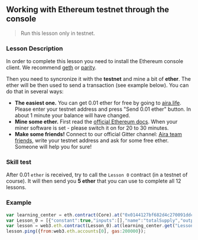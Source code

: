 ## Working with Ethereum testnet through the console

> Run this lesson only in testnet.

### Lesson Description

In order to complete this lesson you need to install the Ethereum console client. We recommend [geth](https://github.com/ethereum/go-ethereum#automated-development-builds) or [parity](https://ethcore.io/parity.html).

Then you need to syncronize it with the **testnet** and mine a bit of **ether**. The ether will be then used to send a transaction (see example below). You can do that in several ways:

- **The easiest one.** You can get 0.01 ether for free by going to [aira.life](http://aira.life/tap/). Please enter your testnet address and press "Send 0.01 ether" button. In about 1 minute your balance will have changed.
- **Mine some ether.** First read the [official Ethereum docs](http://www.ethdocs.org/en/latest/mining.html#using-geth). When your miner software is set - please switch it on for 20 to 30 minutes.
- **Make some friends!** Connect to our official Gitter channel: [Aira team friends](https://gitter.im/airalab/friends), write your testnet address and ask for some free ether. Someone will help you for sure!

### Skill test

After 0.01 `ether` is received, try to call the `Lesson 0` contract (in a testnet of course). It will then send you **5 ether** that you can use to complete all 12 lessons.

### Example

```js
var learning_center = eth.contract(Core).at("0x0144127bf682d4c270091ddcdeabfd79b847a6de");
var Lesson_0 = [{"constant":true,"inputs":[],"name":"totalSupply","outputs":[{"name":"","type":"uint256"}],"payable":false,"type":"function"},{"constant":false,"inputs":[],"name":"ping","outputs":[],"payable":false,"type":"function"},{"constant":true,"inputs":[{"name":"","type":"address"}],"name":"isSended","outputs":[{"name":"","type":"bool"}],"payable":false,"type":"function"},{"payable":true,"type":"fallback"}];
var lesson = web3.eth.contract(Lesson_0).at(learning_center.get("Lesson_0");
lesson.ping({from:web3.eth.accounts[0], gas:200000});
```
